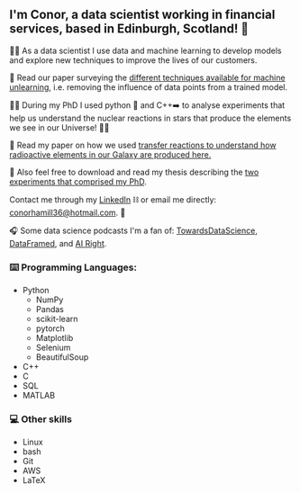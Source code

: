 ## I'm Conor, a data scientist working in financial services, based in Edinburgh, Scotland! 👋

👨‍🔬 As a data scientist I use data and machine learning to develop models and explore new techniques to improve the lives of our customers.

📜 Read our paper surveying the [different techniques available for machine unlearning](https://arxiv.org/abs/2209.00939), i.e. removing the influence of data points from a trained model. 

👨‍🎓 During my PhD I used python 🐍 and C++➡️ to analyse experiments that help us understand the nuclear reactions in stars that produce the elements we see in our Universe! 🌟🔭

📜 Read my paper on how we used [transfer reactions to understand how radioactive elements in our Galaxy are produced here.](https://link.springer.com/article/10.1140/epja/s10050-020-00052-9)

📖 Also feel free to download and read my thesis describing the [two experiments that comprised my PhD](https://era.ed.ac.uk/handle/1842/38582).

Contact me through my [LinkedIn](https://www.linkedin.com/in/conor-hamill-53961419a/) ⛓️ or email me directly: conorhamill36@hotmail.com. 📧

🎧 Some data science podcasts I'm a fan of: [TowardsDataScience](https://towardsdatascience.com/podcast/home), [DataFramed](https://www.datacamp.com/community/podcast), and [AI Right](https://shows.acast.com/ai-right). 

### ⌨️ Programming Languages:
- Python
  - NumPy
  - Pandas
  - scikit-learn
  - pytorch
  - Matplotlib
  - Selenium
  - BeautifulSoup
- C++
- C
- SQL
- MATLAB

### 💻 Other skills
- Linux
- bash
- Git
- AWS
- LaTeX

<!--
**conorhamill36/conorhamill36** is a ✨ _special_ ✨ repository because its `README.md` (this file) appears on your GitHub profile.

Here are some ideas to get you started:

- 🔭 I’m currently working on ...
- 🌱 I’m currently learning ...
- 👯 I’m looking to collaborate on ...
- 🤔 I’m looking for help with ...
- 💬 Ask me about ...
- 📫 How to reach me: ...
- 😄 Pronouns: ...
- ⚡ Fun fact: ...
-->
